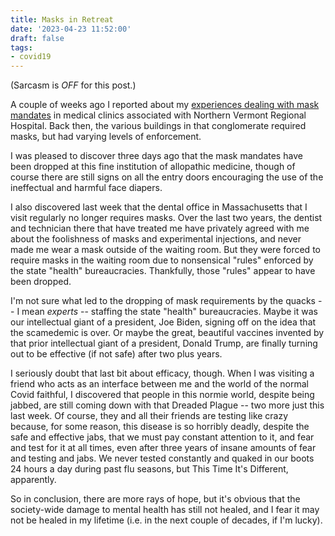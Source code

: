 ```yaml
---
title: Masks in Retreat
date: '2023-04-23 11:52:00'
draft: false
tags:
- covid19
---
```


(Sarcasm is *OFF* for this post.)

A couple of weeks ago I reported about my [experiences dealing with mask mandates](/posts/2023-04-04-mask-quacks/)
in medical clinics associated with Northern Vermont Regional Hospital.  Back then,
the various buildings in that conglomerate required masks, but had varying
levels of enforcement.

I was pleased to discover three days ago that the mask mandates have been dropped
at this fine institution of allopathic medicine, though of course there
are still signs on all the entry doors encouraging the use of the ineffectual
and harmful face diapers.

I also discovered last week that the dental office in Massachusetts that
I visit regularly no longer requires masks.  Over the last
two years, the dentist and technician there that have treated me have privately agreed with me about
the foolishness of masks and experimental injections, and never made me wear
a mask outside of the waiting room.  But they were forced to
require masks in the waiting room due to nonsensical "rules" enforced by
the state "health" bureaucracies.  Thankfully, those "rules" appear to have
been dropped.

I'm not sure what led to the dropping of mask requirements by the quacks -- I mean
*experts* -- staffing the state "health" bureaucracies.  Maybe it was our intellectual
giant of a president, Joe Biden, signing off on the idea that the scamedemic
is over.  Or maybe the great, beautiful vaccines invented by that prior intellectual
giant of a president, Donald Trump, are finally turning out to be effective (if not safe)
after two plus years.

I seriously doubt that last bit about efficacy, though.  When I was
visiting a friend who acts as an interface between me and the world
of the normal Covid faithful, I discovered that people in this normie
world, despite being jabbed, are still coming down with that Dreaded Plague -- two more just
this last week.  Of course, they and all their friends are testing like crazy because, for
some reason, this disease is so horribly deadly, despite the safe and effective
jabs, that we must pay
constant attention to it, and fear and test for it at all times, even after three
years of insane amounts of fear and testing and jabs.  We never tested
constantly and quaked in our boots 24 hours a day during past flu
seasons, but This Time It's Different, apparently.

So in conclusion, there are more rays of hope, but it's obvious that the society-wide
damage to mental health has still not healed, and I fear it may not be healed
in my lifetime (i.e. in the next couple of decades, if I'm lucky).
